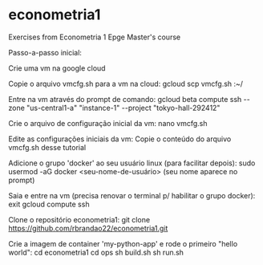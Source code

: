 # econometria1
Exercises from Econometria 1 Epge Master's course

Passo-a-passo inicial:

Crie uma vm na google cloud

Copie o arquivo vmcfg.sh para a vm na cloud: gcloud scp vmcfg.sh :~/

Entre na vm através do prompt de comando: gcloud beta compute ssh --zone "us-central1-a" "instance-1" --project "tokyo-hall-292412"

Crie o arquivo de configuração inicial da vm: nano vmcfg.sh

Edite as configurações iniciais da vm: Copie o conteúdo do arquivo vmcfg.sh desse tutorial

Adicione o grupo 'docker' ao seu usuário linux (para facilitar depois): sudo usermod -aG docker <seu-nome-de-usuário> (seu nome aparece no prompt)

Saia e entre na vm (precisa renovar o terminal p/ habilitar o grupo docker): exit gcloud compute ssh

Clone o repositório econometria1: git clone https://github.com/rbrandao22/econometria1.git

Crie a imagem de container 'my-python-app' e rode o primeiro "hello world": cd econometria1 cd ops sh build.sh sh run.sh
